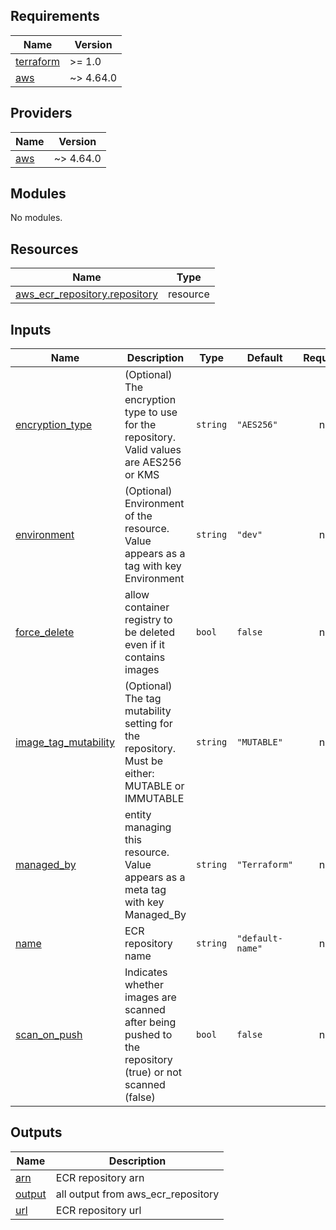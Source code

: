 <!-- BEGIN_TF_DOCS -->
## Requirements

| Name | Version |
|------|---------|
| <a name="requirement_terraform"></a> [terraform](#requirement\_terraform) | >= 1.0 |
| <a name="requirement_aws"></a> [aws](#requirement\_aws) | ~> 4.64.0 |

## Providers

| Name | Version |
|------|---------|
| <a name="provider_aws"></a> [aws](#provider\_aws) | ~> 4.64.0 |

## Modules

No modules.

## Resources

| Name | Type |
|------|------|
| [aws_ecr_repository.repository](https://registry.terraform.io/providers/hashicorp/aws/latest/docs/resources/ecr_repository) | resource |

## Inputs

| Name | Description | Type | Default | Required |
|------|-------------|------|---------|:--------:|
| <a name="input_encryption_type"></a> [encryption\_type](#input\_encryption\_type) | (Optional) The encryption type to use for the repository. Valid values are AES256 or KMS | `string` | `"AES256"` | no |
| <a name="input_environment"></a> [environment](#input\_environment) | (Optional) Environment of the resource. Value appears as a tag with key Environment | `string` | `"dev"` | no |
| <a name="input_force_delete"></a> [force\_delete](#input\_force\_delete) | allow container registry to be deleted even if it contains images | `bool` | `false` | no |
| <a name="input_image_tag_mutability"></a> [image\_tag\_mutability](#input\_image\_tag\_mutability) | (Optional) The tag mutability setting for the repository. Must be either: MUTABLE or IMMUTABLE | `string` | `"MUTABLE"` | no |
| <a name="input_managed_by"></a> [managed\_by](#input\_managed\_by) | entity managing this resource. Value appears as a meta tag with key Managed\_By | `string` | `"Terraform"` | no |
| <a name="input_name"></a> [name](#input\_name) | ECR repository name | `string` | `"default-name"` | no |
| <a name="input_scan_on_push"></a> [scan\_on\_push](#input\_scan\_on\_push) | Indicates whether images are scanned after being pushed to the repository (true) or not scanned (false) | `bool` | `false` | no |

## Outputs

| Name | Description |
|------|-------------|
| <a name="output_arn"></a> [arn](#output\_arn) | ECR repository arn |
| <a name="output_output"></a> [output](#output\_output) | all output from aws\_ecr\_repository |
| <a name="output_url"></a> [url](#output\_url) | ECR repository url |
<!-- END_TF_DOCS -->